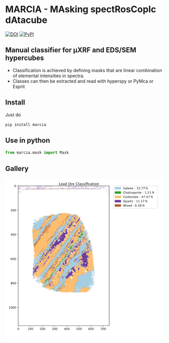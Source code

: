 
# MARCIA - MAsking spectRosCopIc dAtacube
[![DOI](https://zenodo.org/badge/DOI/10.5281/zenodo.3929745.svg)](https://doi.org/10.5281/zenodo.3929745)
[![PyPI](https://img.shields.io/badge/MARCIA-v0.1.1-blue.svg?maxAge=2592000)](https://pypi.org/project/MARCIA/)

## Manual classifier for µXRF and EDS/SEM hypercubes
 - Classification is achieved by defining masks that are linear combination of elemental intensities in spectra.
 - Classes can then be extracted and read with hyperspy or PyMca or Esprit


## Install
Just do
```bash
pip install marcia
```

## Use in python
```python
from marcia.mask import Mask
```

## Gallery
![Example](https://github.com/hameye/MARCIA/blob/master/gallery.png)
